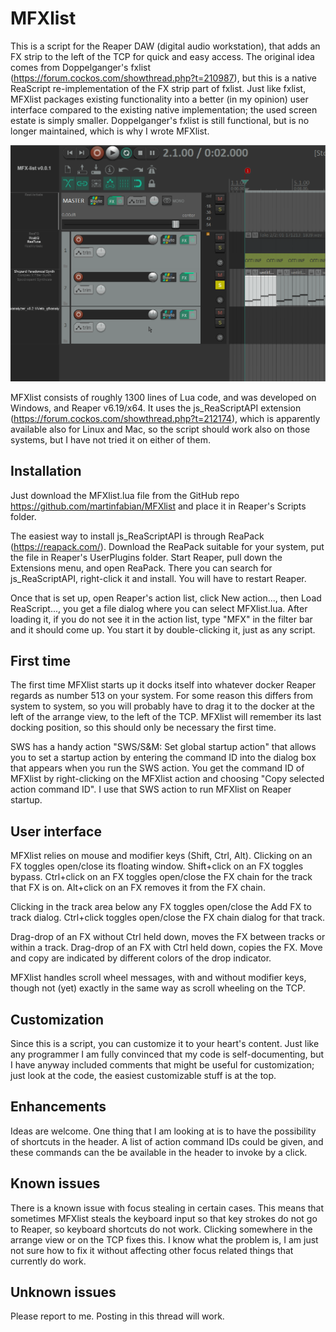 # MFXlist
This is a script for the Reaper DAW (digital audio workstation), that adds an FX strip to the left of the TCP for quick and easy access. The original idea comes from Doppelganger's fxlist (https://forum.cockos.com/showthread.php?t=210987), but this is a native ReaScript re-implementation of the FX strip part of fxlist. Just like fxlist, MFXlist packages existing functionality into a better (in my opinion) user interface compared to the existing native implementation; the used screen estate is simply smaller. Doppelganger's fxlist is still functional, but is no longer maintained, which is why I wrote MFXlist.

![](MFXlist.gif)

MFXlist consists of roughly 1300 lines of Lua code, and was developed on Windows, and Reaper v6.19/x64. It uses the js_ReaScriptAPI extension (https://forum.cockos.com/showthread.php?t=212174), which is apparently available also for Linux and Mac, so the script should work also on those systems, but I have not tried it on either of them. 

## Installation

Just download the MFXlist.lua file from the GitHub repo https://github.com/martinfabian/MFXlist and place it in Reaper's Scripts folder. 

The easiest way to install js_ReaScriptAPI is through ReaPack (https://reapack.com/). Download the ReaPack suitable for your system, put the file in Reaper's UserPlugins folder. Start Reaper, pull down the Extensions menu, and open ReaPack. There you can search for js_ReaScriptAPI, right-click it and install. You will have to restart Reaper.

Once that is set up, open Reaper's action list, click New action..., then Load ReaScript..., you get a file dialog where you can select MFXlist.lua. After loading it, if you do not see it in the action list, type "MFX" in the filter bar and it should come up. You start it by double-clicking it, just as any script.

## First time

The first time MFXlist starts up it docks itself into whatever docker Reaper regards as number 513 on your system. For some reason this differs from system to system, so you will probably have to drag it to the docker at the left of the arrange view, to the left of the TCP. MFXlist will remember its last docking position, so this should only be necessary the first time.

SWS has a handy action "SWS/S&M: Set global startup action" that allows you to set a startup action by entering the command ID into the dialog box that appears when you run the SWS action. You get the command ID of MFXlist by right-clicking on the MFXlist action and choosing "Copy selected action command ID". I use that SWS action to run MFXlist on Reaper startup.

## User interface

MFXlist relies on mouse and modifier keys (Shift, Ctrl, Alt). Clicking on an FX toggles open/close its floating window. Shift+click on an FX toggles bypass. Ctrl+click on an FX toggles open/close the FX chain for the track that FX is on. Alt+click on an FX removes it from the FX chain.

Clicking in the track area below any FX toggles open/close the Add FX to track dialog. Ctrl+click toggles open/close the FX chain dialog for that track. 

Drag-drop of an FX without Ctrl held down, moves the FX between tracks or within a track. Drag-drop of an FX with Ctrl held down, copies the FX. Move and copy are indicated by different colors of the drop indicator.

MFXlist handles scroll wheel messages, with and without modifier keys, though not (yet) exactly in the same way as scroll wheeling on the TCP.

## Customization

Since this is a script, you can customize it to your heart's content. Just like any programmer I am fully convinced that my code is self-documenting, but I have anyway included comments that might be useful for customization; just look at the code, the easiest customizable stuff is at the top.

## Enhancements

Ideas are welcome. One thing that I am looking at is to have the possibility of shortcuts in the header. A list of action command IDs could be given, and these commands can the be available in the header to invoke by a click.

## Known issues

There is a known issue with focus stealing in certain cases. This means that sometimes MFXlist steals the keyboard input so that key strokes do not go to Reaper, so keyboard shortcuts do not work. Clicking somewhere in the arrange view or on the TCP fixes this. I know what the problem is, I am just not sure how to fix it without affecting other focus related things that currently do work.

## Unknown issues

Please report to me. Posting in this thread will work.